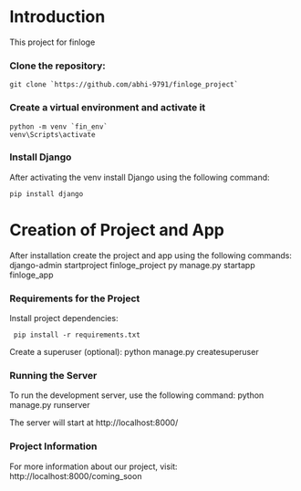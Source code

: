 # Introduction

This project for finloge

### Clone the repository:

    git clone `https://github.com/abhi-9791/finloge_project`

### Create a virtual environment and activate it
    python -m venv `fin_env`
    venv\Scripts\activate

### Install Django

After activating the venv install Django using the following command:

    pip install django

# Creation of Project and App

After installation create the project and app using the following commands:
    django-admin startproject finloge_project
    py manage.py startapp finloge_app

### Requirements for the Project

Install project dependencies:

     pip install -r requirements.txt

Create a superuser (optional):
    python manage.py createsuperuser

### Running the Server

To run the development server, use the following command:
    python manage.py runserver

The server will start at http://localhost:8000/

### Project Information

For more information about our project, visit:
    http://localhost:8000/coming_soon
